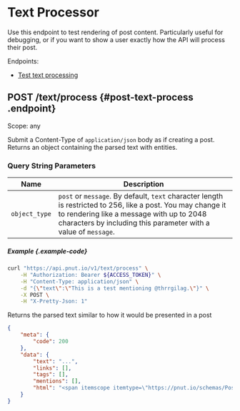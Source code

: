 # Text Processor

Use this endpoint to test rendering of post content. Particularly useful for debugging, or if you want to show a user exactly how the API will process their post.

Endpoints:

* [Test text processing](#post-text-process)


## <span class="method method-post">POST</span> /text/process {#post-text-process .endpoint}

Scope: <span class="endpoint-meta">any</span>

Submit a Content-Type of `application/json` body as if creating a post. Returns an object containing the parsed text with entities.

### Query String Parameters

Name|Description
-|-
`object_type`|`post` or `message`. By default, `text` character length is restricted to 256, like a post. You may change it to rendering like a message with up to 2048 characters by including this parameter with a value of `message`.

##### Example {.example-code}

```bash
curl "https://api.pnut.io/v1/text/process" \
    -H "Authorization: Bearer ${ACCESS_TOKEN}" \
    -H "Content-Type: application/json" \
    -d "{\"text\":\"This is a test mentioning @thrrgilag.\"}" \
    -X POST \
    -H "X-Pretty-Json: 1"
```

Returns the parsed text similar to how it would be presented in a post

```json
{
    "meta": {
        "code": 200
    },
    "data": {
        "text": "...",
        "links": [],
        "tags": [],
        "mentions": [],
        "html": "<span itemscope itemtype=\"https://pnut.io/schemas/Post\">...</span>"
    }
}
```